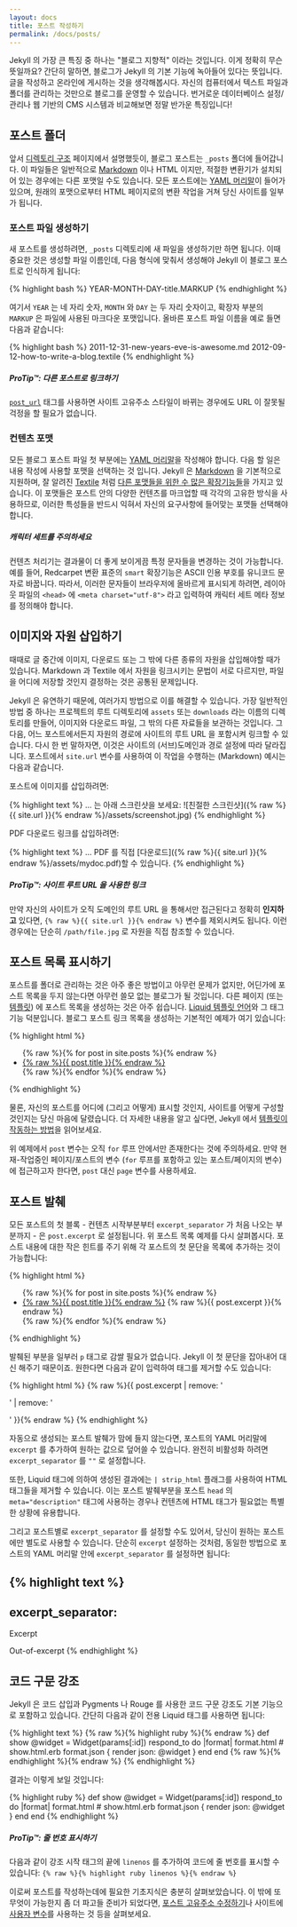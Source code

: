 ```yaml
---
layout: docs
title: 포스트 작성하기
permalink: /docs/posts/
---
```


Jekyll 의 가장 큰 특징 중 하나는 "블로그 지향적" 이라는 것입니다. 이게 정확히
무슨 뜻일까요? 간단히 말하면, 블로그가 Jekyll 의 기본 기능에 녹아들어 있다는
뜻입니다. 글을 작성하고 온라인에 게시하는 것을 생각해봅시다. 자신의 컴퓨터에서
텍스트 파일과 폴더를 관리하는 것만으로 블로그를 운영할 수 있습니다. 번거로운
데이터베이스 설정/관리나 웹 기반의 CMS 시스템과 비교해보면 정말 반가운
특징입니다!

## 포스트 폴더

앞서 [디렉토리 구조](../structure/) 페이지에서 설명했듯이, 블로그 포스트는
`_posts` 폴더에 들어갑니다. 이 파일들은 일반적으로
[Markdown](http://daringfireball.net/projects/markdown/) 이나 HTML 이지만,
적절한 변환기가 설치되어 있는 경우에는 다른 포맷일 수도 있습니다.
모든 포스트에는 [YAML 머리말](../frontmatter/)이 들어가 있으며, 원래의
포맷으로부터 HTML 페이지로의 변환 작업을 거쳐 당신 사이트를 일부가 됩니다.


### 포스트 파일 생성하기

새 포스트를 생성하려면, `_posts` 디렉토리에 새 파일을 생성하기만 하면 됩니다.
이때 중요한 것은 생성할 파일 이름인데, 다음 형식에 맞춰서 생성해야 Jekyll 이
블로그 포스트로 인식하게 됩니다:

{% highlight bash %}
YEAR-MONTH-DAY-title.MARKUP
{% endhighlight %}

여기서 `YEAR` 는 네 자리 숫자, `MONTH` 와 `DAY` 는 두 자리 숫자이고, 확장자
부분의 `MARKUP` 은 파일에 사용된 마크다운 포맷입니다. 올바른 포스트 파일 이름을
예로 들면 다음과 같습니다:

{% highlight bash %}
2011-12-31-new-years-eve-is-awesome.md
2012-09-12-how-to-write-a-blog.textile
{% endhighlight %}

<div class="note">
  <h5>ProTip™: 다른 포스트로 링크하기</h5>
  <p>
    <a href="../templates#post-url"><code>post_url</code></a> 태그를 사용하면
    사이트 고유주소 스타일이 바뀌는 경우에도 URL 이 잘못될 걱정을 할 필요가
    없습니다.
  </p>
</div>

### 컨텐츠 포맷

모든 블로그 포스트 파일 첫 부분에는 [YAML 머리말](../frontmatter/)을 작성해야
합니다. 다음 할 일은 내용 작성에 사용할 포맷을 선택하는 것 입니다.
Jekyll 은 [Markdown](http://daringfireball.net/projects/markdown/) 을 기본적으로
지원하며, 잘 알려진 [Textile](http://redcloth.org/textile) 처럼 [다른 포맷들을
위한 수 많은 확장기능들](/docs/plugins/#converters-1)을 가지고 있습니다. 이
포맷들은 포스트 안의 다양한 컨텐츠를 마크업할 때 각각의 고유한 방식을
사용하므로, 이러한 특성들을 반드시 익혀서 자신의 요구사항에 들어맞는 포맷들
선택해야 합니다.

<div class="note info">
  <h5>캐릭터 세트를 주의하세요</h5>
  <p>
    컨텐츠 처리기는 결과물이 더 좋게 보이게끔 특정 문자들을 변경하는 것이
    가능합니다. 예를 들어, Redcarpet 변환 표준의 <code>smart</code> 확장기능은
    ASCII 인용 부호를 유니코드 문자로 바꿉니다. 따라서, 이러한 문자들이
    브라우저에 올바르게 표시되게 하려면, 레이아웃 파일의 <code>&lt;head&gt;</code> 에
    <code>&lt;meta charset=&quot;utf-8&quot;&gt;</code> 라고 입력하여 캐릭터
    세트 메타 정보를 정의해야 합니다.
  </p>
</div>

## 이미지와 자원 삽입하기

때때로 글 중간에 이미지, 다운로드 또는 그 밖에 다른 종류의 자원을 삽입해야할
때가 있습니다.
Markdown 과 Textile 에서 자원을 링크시키는 문법이 서로 다르지만, 파일을 어디에
저장할 것인지 결정하는 것은 공통된 문제입니다.

Jekyll 은 유연하기 때문에, 여러가지 방법으로 이를 해결할 수 있습니다.
가장 일반적인 방법 중 하나는 프로젝트의 루트 디렉토리에 `assets` 또는
`downloads` 라는 이름의 디렉토리를 만들어, 이미지와 다운로드 파일, 그 밖의 다른
자료들을 보관하는 것입니다. 그 다음, 어느 포스트에서든지 자원의 경로에 사이트의
루트 URL 을 포함시켜 링크할 수 있습니다.
다시 한 번 말하자면, 이것은 사이트의 (서브)도메인과 경로 설정에 따라 달라집니다.
포스트에서 `site.url` 변수를 사용하여 이 작업을 수행하는 (Markdown) 예시는
다음과 같습니다.

포스트에 이미지를 삽입하려면:

{% highlight text %}
… 는 아래 스크린샷을 보세요:
![친절한 스크린샷]({% raw %}{{ site.url }}{% endraw %}/assets/screenshot.jpg)
{% endhighlight %}

PDF 다운로드 링크를 삽입하려면:

{% highlight text %}
… PDF 를 직접 [다운로드]({% raw %}{{ site.url }}{% endraw %}/assets/mydoc.pdf)할 수 있습니다.
{% endhighlight %}

<div class="note">
  <h5>ProTip™: 사이트 루트 URL 을 사용한 링크</h5>
  <p>
    만약 자신의 사이트가 오직 도메인의 루트 URL 을 통해서만 접근된다고 정확히
    <strong>인지하고</strong> 있다면, <code>{% raw %}{{ site.url }}{% endraw %}</code>
    변수를 제외시켜도 됩니다. 이런 경우에는 단순히 <code>/path/file.jpg</code>
    로 자원을 직접 참조할 수 있습니다.
  </p>
</div>

## 포스트 목록 표시하기

포스트를 폴더로 관리하는 것은 아주 좋은 방법이고 아무런 문제가 없지만, 어딘가에
포스트 목록을 두지 않는다면 아무런 쓸모 없는 블로그가 될 것입니다. 다른 페이지
(또는 [템플릿](../templates/)) 에 포스트 목록을 생성하는 것은 아주 쉽습니다.
[Liquid 템플릿 언어](http://wiki.shopify.com/Liquid)와 그 태그 기능 덕분입니다.
블로그 포스트 링크 목록을 생성하는 기본적인 예제가 여기 있습니다:

{% highlight html %}
<ul>
  {% raw %}{% for post in site.posts %}{% endraw %}
    <li>
      <a href="{% raw %}{{ post.url }}{% endraw %}">{% raw %}{{ post.title }}{% endraw %}</a>
    </li>
  {% raw %}{% endfor %}{% endraw %}
</ul>
{% endhighlight %}

물론, 자신의 포스트를 어디에 (그리고 어떻게) 표시할 것인지, 사이트를 어떻게
구성할 것인지는 당신 마음에 달렸습니다. 더 자세한 내용을 알고 싶다면, Jekyll
에서 [템플릿이 작동하는 방법](../templates/)을 읽어보세요.

위 예제에서 `post` 변수는 오직 `for` 루프 안에서만 존재한다는 것에 주의하세요.
만약 현재-작업중인 페이지/포스트의 변수 (`for` 루프를 포함하고 있는
포스트/페이지의 변수) 에 접근하고자 한다면, `post` 대신 `page` 변수를
사용하세요.

## 포스트 발췌

모든 포스트의 첫 블록 - 컨텐츠 시작부분부터 `excerpt_separator` 가 처음 나오는
부분까지 - 은 `post.excerpt` 로 설정됩니다.
위 포스트 목록 예제를 다시 살펴봅시다.
포스트 내용에 대한 작은 힌트를 주기 위해 각 포스트의 첫 문단을 목록에 추가하는
것이 가능합니다:

{% highlight html %}
<ul>
  {% raw %}{% for post in site.posts %}{% endraw %}
    <li>
      <a href="{% raw %}{{ post.url }}{% endraw %}">{% raw %}{{ post.title }}{% endraw %}</a>
      {% raw %}{{ post.excerpt }}{% endraw %}
    </li>
  {% raw %}{% endfor %}{% endraw %}
</ul>
{% endhighlight %}

발췌된 부분을 일부러 `p` 태그로 감쌀 필요가 없습니다. Jekyll 이 첫 문단을
잡아내어 대신 해주기 때문이죠. 원한다면 다음과 같이 입력하여 태그를 제거할 수도 있습니다:

{% highlight html %}
{% raw %}{{ post.excerpt | remove: '<p>' | remove: '</p>' }}{% endraw %}
{% endhighlight %}

자동으로 생성되는 포스트 발췌가 맘에 들지 않는다면, 포스트의 YAML 머리말에
`excerpt` 를 추가하여 원하는 값으로 덮어쓸 수 있습니다. 완전히 비활성화 하려면
`excerpt_separator` 를 `""` 로 설정합니다.

또한, Liquid 태그에 의하여 생성된 결과에는 `| strip_html` 플래그를 사용하여 HTML 태그들을 제거할 수 있습니다. 이는 포스트 발췌부분을 포스트 `head` 의 `meta="description"` 태그에 사용하는 경우나 컨텐츠에 HTML 태그가 필요없는 특별한 상황에 유용합니다.

그리고 포스트별로 `excerpt_separator` 를 설정할 수도 있어서, 당신이 원하는 포스트에만 별도로 사용할 수 있습니다. 단순히 `excerpt` 설정하는 것처럼, 동일한 방법으로 포스트의 YAML 머리말 안에 `excerpt_separator` 를 설정하면 됩니다:

{% highlight text %}
---
excerpt_separator: <!--more-->
---

Excerpt
<!--more-->
Out-of-excerpt
{% endhighlight %}

## 코드 구문 강조

Jekyll 은 코드 삽입과 Pygments 나 Rouge 를 사용한 코드 구문 강조도
기본 기능으로 포함하고 있습니다. 간단히 다음과 같이 전용 Liquid 태그를
사용하면 됩니다:

{% highlight text %}
{% raw %}{% highlight ruby %}{% endraw %}
def show
  @widget = Widget(params[:id])
  respond_to do |format|
    format.html # show.html.erb
    format.json { render json: @widget }
  end
end
{% raw %}{% endhighlight %}{% endraw %}
{% endhighlight %}

결과는 이렇게 보일 것입니다:

{% highlight ruby %}
def show
  @widget = Widget(params[:id])
  respond_to do |format|
    format.html # show.html.erb
    format.json { render json: @widget }
  end
end
{% endhighlight %}

<div class="note">
  <h5>ProTip™: 줄 번호 표시하기</h5>
  <p>
    다음과 같이 강조 시작 태그의 끝에 <code>linenos</code> 를 추가하여 코드에 줄
    번호를 표시할 수 있습니다:
    <code>{% raw %}{% highlight ruby linenos %}{% endraw %}</code>
  </p>
</div>

이로써 포스트를 작성하는데에 필요한 기초지식은 충분히 살펴보았습니다. 이 밖에 또
무엇이 가능한지 좀 더 파고들 준비가 되었다면, [포스트 고유주소
수정하기](../permalinks/)나 사이트에 [사용자 변수](../variables/)를 사용하는 것
등을 살펴보세요.
